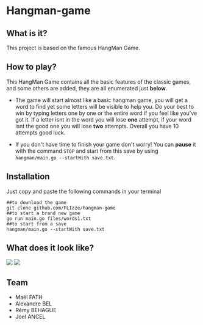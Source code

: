 # Hangman-game

## What is it?

This project is based on the famous HangMan Game.

## How to play?


This HangMan Game contains all the basic features of the classic games, and some others are added, they are all enumerated just **below**.

* The game will start almost like a basic hangman game, you will get a word to find yet some letters will be visible to help you. Do your best to win by typing letters one by one or the entire word if you feel like you've got it. If a letter isnt in the word you will lose **one** attempt, if your word isnt the good one you will lose **two** attempts. Overall you have 10 attempts good luck.

* If you don't have time to finish your game don't worry! You can **pause** it with the command `STOP` and start from this save by using `hangman/main.go --startWith save.txt`.


## Installation

Just copy and paste the following commands in your terminal
```shell
##to download the game
git clone github.com/FLIzze/hangman-game 
##to start a brand new game
go run main.go files/words1.txt
##to start from a save
hangman/main.go --startWith save.txt
```

## What does it look like?

![](https://i.imgur.com/RC8pmmy.png)
![](https://i.imgur.com/83rAV0c.png)


## Team

- Maël FATH 
- Alexandre BEL
- Rémy BEHAGUE
- Joel ANCEL
